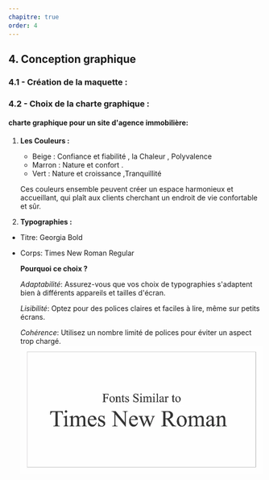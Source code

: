 ```yaml
---
chapitre: true
order: 4
---
```


## 4. Conception graphique

### 4.1 - Création de la maquette :
### 4.2 - Choix de la charte graphique :

#### charte graphique pour un site d'agence immobilière:
1. **Les Couleurs :** 
    - Beige  : Confiance et fiabilité , la Chaleur , Polyvalence
    - Marron : Nature et confort .
    - Vert   : Nature et croissance ,Tranquillité

    Ces couleurs ensemble peuvent créer un espace harmonieux et accueillant, qui plaît aux clients cherchant un endroit de vie confortable et sûr.
2. **Typographies  :** 
- Titre: Georgia Bold
- Corps: Times New Roman Regular

    **Pourquoi ce choix ?**

    *Adaptabilité*: Assurez-vous que vos choix de typographies s'adaptent bien à différents appareils et tailles d'écran.

    *Lisibilité*: Optez pour des polices claires et faciles à lire, même sur petits écrans.

    *Cohérence*: Utilisez un nombre limité de polices pour éviter un aspect trop chargé.
![alt text](image.png)

